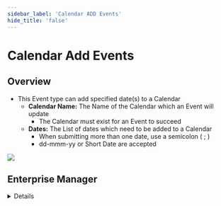 ```yaml
---
sidebar_label: 'Calendar ADD Events'
hide_title: 'false'
---
```


<head>
  <meta name="robots" content="noindex, nofollow" />
</head>

# Calendar Add Events

## Overview

* This Event type can add specified date(s) to a Calendar
    * **Calendar Name:** The Name of the Calendar which an Event will update
        * The Calendar must exist for an Event to succeed
    * **Dates:** The List of dates which need to be added to a Calendar 
        * When submitting more than one date, use a semicolon ( ; )
        * dd-mmm-yy or Short Date are accepted 

![](../static/imgadvanced/calendar_add_sm.png)


## Enterprise Manager

<details>

* This Event type can add specified date(s) to a Calendar
    * **Calendar Name:** The Name of the Calendar which an Event will update
        * A Calendar must exist for an Event to succeed
    * **Dates:** The List of dates which need to be added to a Calendar 
        * When submitting more than one date, use a semicolon
        * dd-mmm-yy or Short Date are accepted

![](../static/imgadvanced/CalendarAddEvent.png)

</details>